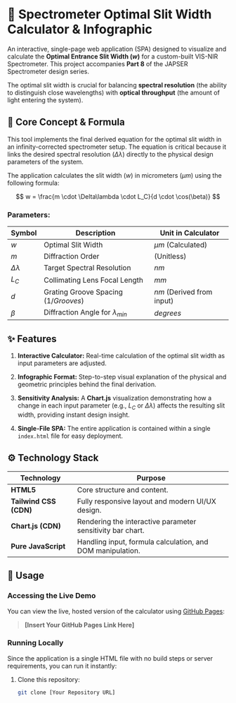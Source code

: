 # 🔬 Spectrometer Optimal Slit Width Calculator & Infographic

An interactive, single-page web application (SPA) designed to visualize and calculate the **Optimal Entrance Slit Width ($w$)** for a custom-built VIS-NIR Spectrometer. This project accompanies **Part 8** of the JAPSER Spectrometer design series.

The optimal slit width is crucial for balancing **spectral resolution** (the ability to distinguish close wavelengths) with **optical throughput** (the amount of light entering the system).

## 🎯 Core Concept & Formula

This tool implements the final derived equation for the optimal slit width in an infinity-corrected spectrometer setup. The equation is critical because it links the desired spectral resolution ($\Delta\lambda$) directly to the physical design parameters of the system.

The application calculates the slit width ($w$) in micrometers ($\mu m$) using the following formula:

$$
w = \frac{m \cdot \Delta\lambda \cdot L_C}{d \cdot \cos(\beta)}
$$

### Parameters:

| Symbol | Description | Unit in Calculator |
| ----- | ----- | ----- |
| $w$ | Optimal Slit Width | $\mu m$ (Calculated) |
| $m$ | Diffraction Order | (Unitless) |
| $\Delta\lambda$ | Target Spectral Resolution | $nm$ |
| $L_C$ | Collimating Lens Focal Length | $mm$ |
| $d$ | Grating Groove Spacing ($1/Grooves$) | $nm$ (Derived from input) |
| $\beta$ | Diffraction Angle for $\lambda_{min}$ | $degrees$ |

## ✨ Features

1. **Interactive Calculator:** Real-time calculation of the optimal slit width as input parameters are adjusted.

2. **Infographic Format:** Step-to-step visual explanation of the physical and geometric principles behind the final derivation.

3. **Sensitivity Analysis:** A **Chart.js** visualization demonstrating how a change in each input parameter (e.g., $L_C$ or $\Delta\lambda$) affects the resulting slit width, providing instant design insight.

4. **Single-File SPA:** The entire application is contained within a single `index.html` file for easy deployment.

## ⚙️ Technology Stack

| Technology | Purpose |
| ----- | ----- |
| **HTML5** | Core structure and content. |
| **Tailwind CSS (CDN)** | Fully responsive layout and modern UI/UX design. |
| **Chart.js (CDN)** | Rendering the interactive parameter sensitivity bar chart. |
| **Pure JavaScript** | Handling input, formula calculation, and DOM manipulation. |

## 🚀 Usage

### Accessing the Live Demo

You can view the live, hosted version of the calculator using [GitHub Pages](https://pages.github.com/):

> **\[Insert Your GitHub Pages Link Here\]**

### Running Locally

Since the application is a single HTML file with no build steps or server requirements, you can run it instantly:

1. Clone this repository:

   ```bash
   git clone [Your Repository URL]
